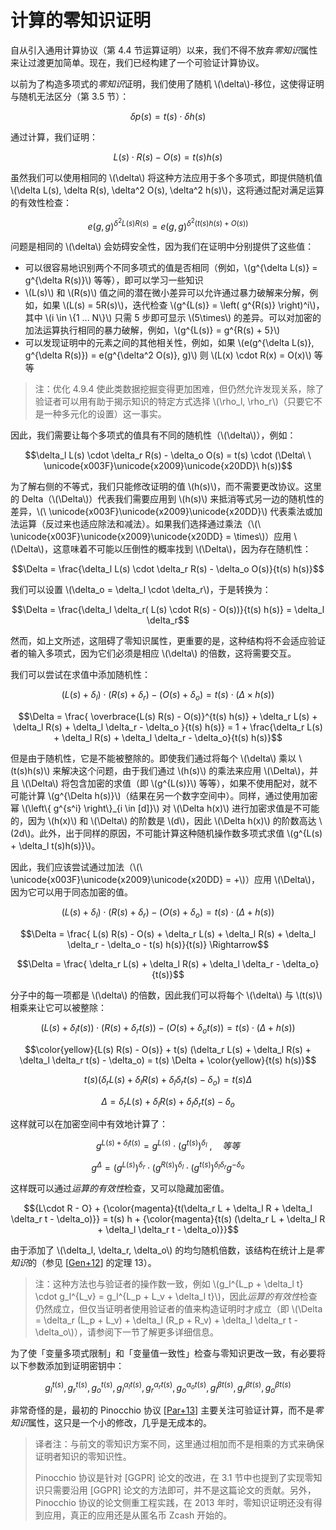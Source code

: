 # 计算的零知识证明

自从引入通用计算协议（第 4.4 节运算证明）以来，我们不得不放弃*零知识*属性来让过渡更加简单。现在，我们已经构建了一个可验证计算协议。

以前为了构造多项式的*零知识*证明，我们使用了随机 \\(\delta\\)-移位，这使得证明与随机无法区分（第 3.5 节）：

$$\delta p(s) = t(s) \cdot \delta h(s)$$

通过计算，我们证明：

$$L(s) \cdot R(s) - O(s) = t(s)h(s)$$

虽然我们可以使用相同的 \\(\delta\\) 将这种方法应用于多个多项式，即提供随机值 \\(\delta L(s), \delta R(s), \delta^2 O(s), \delta^2 h(s)\\)，这将通过配对满足运算的有效性检查：

$$e\left(g, g \right)^{\delta^2 L(s) R(s)} = e(g,g)^{\delta^2 \left(t(s) h(s) + O(s) \right)}$$

问题是相同的 \\(\delta\\) 会妨碍安全性，因为我们在证明中分别提供了这些值：

* 可以很容易地识别两个不同多项式的值是否相同（例如，\\(g^{\delta L(s)} = g^{\delta R(s)}\\) 等等），即可以学习一些知识
* \\(L(s)\\) 和 \\(R(s)\\) 值之间的潜在微小差异可以允许通过暴力破解来分解，例如，如果 \\(L(s) = 5R(s)\\)，迭代检查 \\(g^{L(s)} = \left( g^{R(s)} \right)^i\\)，其中 \\(i \in \\{1 ... N\\}\\) 只需 5 步即可显示 \\(5\times\\) 的差异。可以对加密的加法运算执行相同的暴力破解，例如，\\(g^{L(s)} = g^{R(s) + 5}\\)
* 可以发现证明中的元素之间的其他相关性，例如，如果 \\(e(g^{\delta L(s)}, g^{\delta R(s)}) = e(g^{\delta^2 O(s)}, g)\\) 则 \\(L(x) \cdot R(x) = O(x)\\) 等等

> 注：优化 4.9.4 使此类数据挖掘变得更加困难，但仍然允许发现关系，除了验证者可以用有助于揭示知识的特定方式选择 \\(\rho_l, \rho_r\\)（只要它不是一种多元化的设置）这一事实。

因此，我们需要让每个多项式的值具有不同的随机性（\\(\delta\\)），例如：

$$\delta_l L(s) \cdot \delta_r R(s) - \delta_o O(s) = t(s) \cdot (\Delta\ \ \unicode{x003F}\unicode{x2009}\unicode{x20DD}\ h(s))$$

为了解右侧的不等式，我们只能修改证明的值 \\(h(s)\\)，而不需要更改协议。这里的 Delta（\\(\Delta\\)）代表我们需要应用到 \\(h(s)\\) 来抵消等式另一边的随机性的差异，\\(\ \unicode{x003F}\unicode{x2009}\unicode{x20DD}\\) 代表乘法或加法运算（反过来也适应除法和减法）。如果我们选择通过乘法（\\(\ \unicode{x003F}\unicode{x2009}\unicode{x20DD} = \times\\)）应用 \\(\Delta\\)，这意味着不可能以压倒性的概率找到 \\(\Delta\\)，因为存在随机性：

$$\Delta = \frac{\delta_l L(s) \cdot \delta_r R(s) - \delta_o O(s)}{t(s) h(s)}$$

我们可以设置 \\(\delta_o = \delta_l \cdot \delta_r\\)，于是转换为：

$$\Delta = \frac{\delta_l \delta_r( L(s) \cdot R(s) - O(s))}{t(s) h(s)} = \delta_l \delta_r$$

然而，如上文所述，这阻碍了零知识属性，更重要的是，这种结构将不会适应验证者的输入多项式，因为它们必须是相应 \\(\delta\\) 的倍数，这将需要交互。

我们可以尝试在求值中添加随机性：

$$(L(s) + \delta_l) \cdot (R(s) + \delta_r) - (O(s) + \delta_o) = t(s) \cdot (\Delta \times h(s))$$

$$\Delta = \frac{ \overbrace{L(s) R(s) - O(s)}^{t(s) h(s)} + \delta_r L(s) + \delta_l R(s) + \delta_l \delta_r - \delta_o }{t(s) h(s)} = 1 + \frac{\delta_r L(s) + \delta_l R(s) + \delta_l \delta_r - \delta_o}{t(s) h(s)}$$

但是由于随机性，它是不能被整除的。即使我们通过将每个 \\(\delta\\) 乘以 \\(t(s)h(s)\\) 来解决这个问题，由于我们通过 \\(h(s)\\) 的乘法来应用 \\(\Delta\\)，并且 \\(\Delta\\) 将包含加密的求值（即 \\(g^{L(s)}\\) 等等），如果不使用配对，就不可能计算 \\(g^{\Delta h(s)}\\)（结果在另一个数字空间中）。同样，通过使用加密幂 \\(\left\\{ g^{s^i} \right\\}_{i \in [d]}\\) 对 \\(\Delta h(x)\\) 进行加密求值是不可能的，因为 \\(h(x)\\) 和 \\(\Delta\\) 的阶数是 \\(d\\)，因此 \\(\Delta h(x)\\) 的阶数高达 \\(2d\\)。此外，出于同样的原因，不可能计算这种随机操作数多项式求值 \\(g^{L(s) + \delta_l t(s)h(s)}\\)。

因此，我们应该尝试通过加法（\\(\ \unicode{x003F}\unicode{x2009}\unicode{x20DD} = +\\)）应用 \\(\Delta\\)，因为它可以用于同态加密的值。

$$(L(s) + \delta_l) \cdot (R(s) + \delta_r) - (O(s) + \delta_o) = t(s) \cdot (\Delta + h(s))$$

$$\Delta = \frac{ L(s) R(s) - O(s) + \delta_r L(s) + \delta_l R(s) + \delta_l \delta_r - \delta_o - t(s) h(s)}{t(s)} \Rightarrow$$

$$\Delta = \frac{ \delta_r L(s) + \delta_l R(s) + \delta_l \delta_r - \delta_o}{t(s)}$$

分子中的每一项都是 \\(\delta\\) 的倍数，因此我们可以将每个 \\(\delta\\) 与 \\(t(s)\\) 相乘来让它可以被整除：

$$(L(s) + \delta_l t(s)) \cdot (R(s) + \delta_r t(s)) - (O(s) + \delta_o t(s)) = t(s) \cdot (\Delta + h(s))$$

$$\color{yellow}{L(s) R(s) - O(s)} + t(s) (\delta_r L(s) + \delta_l R(s) + \delta_l \delta_r t(s) - \delta_o)  = t(s) \Delta + \color{yellow}{t(s) h(s)}$$

$$t(s) (\delta_r L(s) + \delta_l R(s) + \delta_l \delta_r t(s) - \delta_o)  = t(s) \Delta$$

$$\Delta = \delta_r L(s) + \delta_l R(s) + \delta_l \delta_r t(s) - \delta_o$$

这样就可以在加密空间中有效地计算了：

$$g^{L(s) + \delta_l t(s)} = g^{L(s)} \cdot \left( g^{t(s)} \right)^{\delta_l} \ ,\quad 等等$$

$$g^\Delta = \left( g^{L(s)} \right)^{\delta_r} \cdot \left( g^{R(s)} \right)^{\delta_l} \cdot \left( g^{t(s)} \right)^{\delta_l \delta_r} g^{-\delta_o}$$

这样既可以通过*运算的有效性*检查，又可以隐藏加密值。

$${L\cdot R - O} + {\color{magenta}{t(\delta_r L + \delta_l R + \delta_l \delta_r t - \delta_o)}} = t(s) h + {\color{magenta}{t(s) (\delta_r L + \delta_l R + \delta_l \delta_r t - \delta_o)}}$$

由于添加了 \\(\delta_l, \delta_r, \delta_o\\) 的均匀随机倍数，该结构在统计上是*零知识*的（参见 [[Gen+12](./references.md#Gen+12)] 的定理 13）。

> 注：这种方法也与验证者的操作数一致，例如 \\(g_l^{L_p + \delta_l t} \cdot g_l^{L_v} = g_l^{L_p + L_v + \delta_l t}\\)，因此*运算的有效性*检查仍然成立，但仅当证明者使用验证者的值来构造证明时才成立（即 \\(\Delta = \delta_r (L_p + L_v) + \delta_l (R_p + R_v) + \delta_l \delta_r t - \delta_o\\)），请参阅下一节了解更多详细信息。

为了使「变量多项式限制」和「变量值一致性」检查与零知识更改一致，有必要将以下参数添加到证明密钥中：

$$g_l^{t(s)}, g_r^{t(s)}, g_o^{t(s)}, g_l^{\alpha_l t(s)}, g_r^{\alpha_r t(s)}, g_o^{\alpha_o t(s)}, g_l^{\beta t(s)}, g_r^{\beta t(s)}, g_o^{\beta t(s)}$$

非常奇怪的是，最初的 Pinocchio 协议 [[Par+13](./references.md#[Par+13)] 主要关注可验证计算，而不是*零知识*属性，这只是一个小的修改，几乎是无成本的。

> 译者注：与前文的零知识方案不同，这里通过相加而不是相乘的方式来确保证明者知识的零知识性。
>
> Pinocchio 协议是针对 [GGPR] 论文的改进，在 3.1 节中也提到了实现零知识只需要沿用 [GGPR] 论文的方法即可，并不是这篇论文的贡献。另外，Pinocchio 协议的论文侧重工程实践，在 2013 年时，零知识证明还没有得到应用，真正的应用还是从匿名币 Zcash 开始的。
